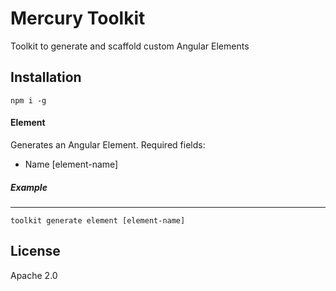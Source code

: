 # Mercury Toolkit

Toolkit to generate and scaffold custom Angular Elements

## Installation
```ssh
npm i -g
```

#### Element
Generates an Angular Element.
Required fields:
* Name [element-name]

##### Example
***
```ssh
toolkit generate element [element-name]
```

License
----

Apache 2.0
